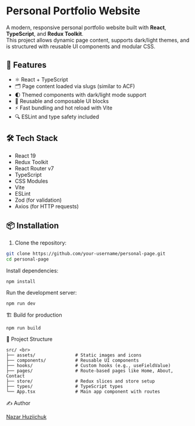 # Personal Portfolio Website

A modern, responsive personal portfolio website built with **React**, **TypeScript**, and **Redux Toolkit**.  
This project allows dynamic page content, supports dark/light themes, and is structured with reusable UI components and modular CSS.

## 🚀 Features

- ⚛️ React + TypeScript
- 🗂️ Page content loaded via slugs (similar to ACF)
- 🌓 Themed components with dark/light mode support
- 🧱 Reusable and composable UI blocks
- ⚡️ Fast bundling and hot reload with Vite
- 🔍 ESLint and type safety included

## 🛠 Tech Stack

- React 19
- Redux Toolkit
- React Router v7
- TypeScript
- CSS Modules
- Vite
- ESLint
- Zod (for validation)
- Axios (for HTTP requests)

## 📦 Installation

1. Clone the repository:

```bash
git clone https://github.com/your-username/personal-page.git
cd personal-page
```
Install dependencies:

    npm install

Run the development server:

    npm run dev

🏗 Build for production

    npm run build

📁 Project Structure

```
src/ <br>
├── assets/               # Static images and icons 
├── components/           # Reusable UI components 
├── hooks/                # Custom hooks (e.g., useFieldValue) 
├── pages/                # Route-based pages like Home, About, Contact 
├── store/                # Redux slices and store setup 
├── types/                # TypeScript types 
└── App.tsx               # Main app component with routes 
```

✍️ Author

[Nazar Huziichuk](https://github.com/huziichuk)